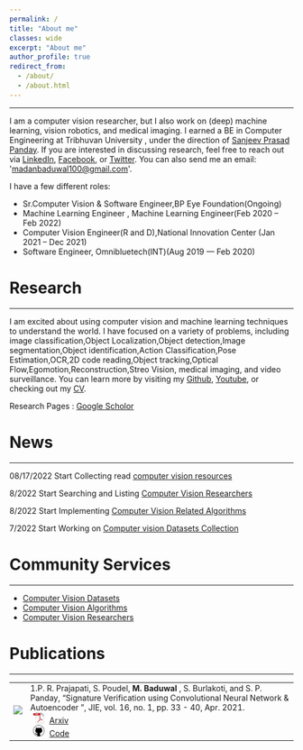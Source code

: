 ```yaml
---
permalink: /
title: "About me"
classes: wide
excerpt: "About me"
author_profile: true
redirect_from: 
  - /about/
  - /about.html
---
```

------------
I am a computer vision researcher, but I also work on (deep) machine learning, vision robotics, and medical imaging. I earned a BE in Computer Engineering at Tribhuvan University , under the direction of [Sanjeev Prasad Panday](https://scholar.google.com/citations?user=oTWWLT8AAAAJ&hl=en). If you are interested in discussing research, feel free to reach out via [LinkedIn](https://www.linkedin.com/in/madan-baduwal-a688bb186/), [Facebook](https://www.facebook.com/www.madan.baduwal.1), or [Twitter](https://twitter.com/MadanBaduwal1). You can also send me an email: 'madanbaduwal100@gmail.com'.

I have a few different roles:

* Sr.Computer Vision & Software Engineer,BP Eye Foundation(Ongoing)
* Machine Learning Engineer , Machine Learning Engineer(Feb 2020 – Feb 2022)
* Computer Vision Engineer(R and D),National Innovation Center  (Jan 2021 – Dec 2021)
* Software Engineer, Omnibluetech(INT)(Aug 2019 — Feb 2020)

# Research 
------------
I am excited about using computer vision and machine learning techniques to understand the world. I have focused on a variety of problems, including image classification,Object Localization,Object detection,Image segmentation,Object identification,Action Classification,Pose Estimation,OCR,2D code reading,Object tracking,Optical Flow,Egomotion,Reconstruction,Streo Vision, medical imaging, and video surveillance. You can learn more by visiting my [Github](https://github.com/MadanBaduwal), [Youtube](https://www.youtube.com/channel/UCnJhPtjZJHtSvYgviEBJImA), or checking out my [CV](https://madanbaduwal.github.io/cv/).

  Research Pages : [Google Scholor](https://scholar.google.com/citations?user=mIEdm2IAAAAJ&hl=en)

# News
------------
08/17/2022 Start Collecting read [computer vision resources](https://madanbaduwal.github.io/computer-vision-resources/)

8/2022 Start Searching and Listing [Computer Vision Researchers](https://madanbaduwal.github.io/people-in-computer-vision/) 

8/2022 Start Implementing [Computer Vision Related Algorithms](https://madanbaduwal.github.io/cv-algorithms/)


7/2022 Start Working on [Computer vision Datasets Collection](https://madanbaduwal.github.io/computer-vision-datasets)


# Community Services
------------
* [Computer Vision Datasets](https://madanbaduwal.github.io/computer-vision-datasets)
* [Computer Vision Algorithms](https://madanbaduwal.github.io/cv-algorithms/)
* [Computer Vision Researchers](https://madanbaduwal.github.io/people-in-computer-vision/) 


# Publications
------------
<table style="border: none; border-collapse: collapse;" border="0">

<tr style="border-collapse: separate; border-spacing:30em;">
  <td style="border-collapse: collapse; border: none;">
    <img src="https://raw.githubusercontent.com/MadanBaduwal/MadanBaduwal.github.io/main/images/publications/1.View-of-Signature-Verification-using-Convolutional-Neural-Network-Autoencoder.png" width="800" />
  </td>
  <td style="border-collapse: collapse; border: none;">
    1.P. R. Prajapati, S. Poudel,<b> M. Baduwal </b>, S. Burlakoti, and S. P. Panday, “Signature Verification using Convolutional Neural Network & Autoencoder ”, JIE, vol. 16, no. 1, pp. 33 - 40, Apr. 2021.<br>
    <img src="https://raw.githubusercontent.com/mingsun-tse/mingsun-tse.github.io/master/images/pdf_icon.png" width="20" height="20" hspace="5">
    <span><a href="https://tuta.pcampus.edu.np/journal/index.php/jie/article/view/16-01-05/fulltext-160105">Arxiv</a></span><br>
    <img src="https://raw.githubusercontent.com/mingsun-tse/mingsun-tse.github.io/master/images/github_icon.png" width="20" height="20" hspace="5">
    <span><a href="https://github.com/MadanBaduwal/hastakshar">Code</a></span><br>
  </td>
</tr>
